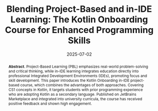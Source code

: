 ---
title: "Blending Project-Based and in-IDE Learning: The Kotlin Onboarding Course for Enhanced Programming Skills"
authors: '<i>Anastasiia Birillo, Ilya Vlasov, and Yaroslav Golubev</i>'
status: "accepted"
collection: publications
permalink: /publications/2025-07-02-kotlin-onboarding-course
date: 2025-07-02
venue: "<b>ITiCSE'25</b>"
data: 'https://plugins.jetbrains.com/plugin/21067-kotlin-onboarding-introduction'
level: 'A'
counter_id: 'C35'
abstract: "<p><b>Abstract</b>. Project-Based Learning (PBL) emphasizes real-world problem-solving and critical thinking, while in-IDE learning integrates education directly into professional Integrated Development Environments (IDEs), promoting focus and skill development. This paper introduces the Kotlin Onboarding in-IDE project-based course, which combines the advantages of both approaches. Covering CS1 concepts in Kotlin, it targets students with prior programming experience who are adopting Kotlin as a secondary language. Published on JetBrains Marketplace and integrated into university curricula, the course has received positive feedback and shown high engagement.</p>"
---